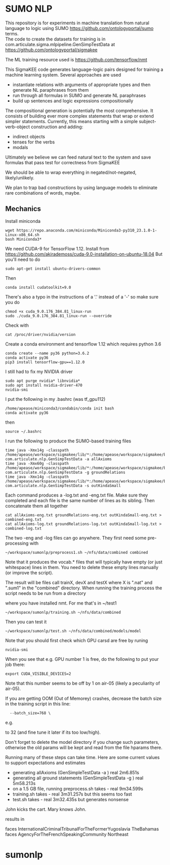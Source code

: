 # SUMO NLP

This repository is for experiments in machine translation from natural language to
logic using SUMO https://github.com/ontologyportal/sumo terms.  
The code to create the datasets for training is in
com.articulate.sigma.mlpipeline.GenSimpTestData at 
https://github.com/ontologyportal/sigmakee

The ML training resource used is https://github.com/tensorflow/nmt

This SigmaKEE code generates language-logic pairs designed for training
a machine learning system.  Several approaches are used
 - instantiate relations with arguments of appropriate types
   and then generate NL paraphrases from them
 - run through all formulas in SUMO and generate NL paraphrases
 - build up sentences and logic expressions compositionally

 The compositional generation is potentially the most comprehensive.
 It consists of building ever more complex statements that wrap or
 extend simpler statements.  Currently, this means starting with
 a simple subject-verb-object construction and adding:
 - indirect objects
 - tenses for the verbs
 - modals
 
Ultimately we believe we can feed natural text to the system and save formulas
that pass test for correctness from SigmaKEE 

We should be able to wrap everything in negated/not-negated, likely/unlikely.

We plan to trap bad constructions by using language models to eliminate rare combinations of words, maybe.

## Mechanics

Install miniconda

```
wget https://repo.anaconda.com/miniconda/Miniconda3-py310_23.1.0-1-Linux-x86_64.sh
bash Miniconda3*
```

We need CUDA-9 for TensorFlow 1.12.  Install from https://github.com/akirademoss/cuda-9.0-installation-on-ubuntu-18.04
But you'll need to do 
```
sudo apt-get install ubuntu-drivers-common
```
Then
```
conda install cudatoolkit=9.0
```
There's also a typo in the instructions of a '.' instead of a '-' so make sure you do

```
chmod +x cuda_9.0.176_384.81_linux-run 
sudo ./cuda_9.0.176_384.81_linux-run --override
```
Check with 
```
cat /proc/driver/nvidia/version
```

Create a conda environment and tensorflow 1.12 which requires python 3.6
```
conda create --name py36 python=3.6.2
conda activate py36
pip3 install tensorflow-gpu==1.12.0
```

I still had to fix my NVIDIA driver
```
sudo apt purge nvidia* libnvidia*
sudo apt install nvidia-driver-470
nvidia-smi
```
I put the following in my .bashrc (was tf_gpu112)

```
/home/apease/miniconda3/condabin/conda init bash
conda activate py36
```

then 

```
source ~/.bashrc
```

I run the following to produce the SUMO-based training files

```
time java -Xmx14g -classpath /home/apease/workspace/sigmakee/lib/*:/home/apease/workspace/sigmakee/build/classes com.articulate.nlp.GenSimpTestData -a allAxioms
time java -Xmx60g -classpath /home/apease/workspace/sigmakee/lib/*:/home/apease/workspace/sigmakee/build/classes com.articulate.nlp.GenSimpTestData -g groundRelations
time java -Xmx14g -classpath /home/apease/workspace/sigmakee/lib/*:/home/apease/workspace/sigmakee/build/classes com.articulate.nlp.GenSimpTestData -s outKindaSmall
```

Each command produces a -log.txt and -eng.txt file.  Make sure they completed 
and each file is the same number of lines as its sibling.  Then concatenate them
all together

```
cat allAxioms-eng.txt groundRelations-eng.txt outKindaSmall-eng.txt > combined-eng.txt
cat allAxioms-log.txt groundRelations-log.txt outKindaSmall-log.txt > combined-log.txt
```

The two -eng and -log files can go anywhere.  They first need some pre-processing with

```
~/workspace/sumonlp/preprocess1.sh ~/nfs/data/combined combined
```

Note that it produces the vocab.* files that will typically have empty
(or just whitespace) lines in them. You need to delete these empty
lines manually (or improve the script).


The result will be files call trainX, devX and testX where X is ".nat" and ".sum1" in the "combined" directory. When running the training process the script needs to be run from a directory

where you have installed nmt.  For me that's in ~/test1

```
~/workspace/sumonlp/training.sh ~/nfs/data/combined
```

Then you can test it

```
~/workspace/sumonlp/test.sh ~/nfs/data/combined/models/model
```

Note that you should first check which GPU carsd are free by runing 

```
nvidia-smi
```

When you see that e.g. GPU number 1 is free, do the following to put
your job there:

```
export CUDA_VISIBLE_DEVICES=2
```

Note that this number seems to be off by 1 on air-05 (likely a
peculiarity of air-05).

If you are getting OOM (Out of Memorey) crashes, decrease the batch
size in the training script in this line:

```
  --batch_size=768 \
```

e.g.

to 32 (and fine tune it later if its too low/high).

Don't forget to delete the model directory if you change such
parameters, otherwise the old params will be kept and read from the
file hparams there.

Running many of these steps can take time.  Here are some current values to support expectations and estimates

- generating allAxioms (GenSimpleTestData -a ) real 2m6.851s
- generating all ground statements (GenSimpleTestData -g ) real	5m58.213s
- on a 1.5 GB file, running preprocess.sh takes - real 9m34.599s
- training.sh takes - real 3m31.257s but this seems too fast
- test.sh takes - real 3m32.435s but generates nonsense

John kicks the cart.
Mary knows John.

results in

faces InternationalCriminalTribunalForTheFormerYugoslavia TheBahamas
faces AgencyForTheFrenchSpeakingCommunity Northeast




# sumonlp
